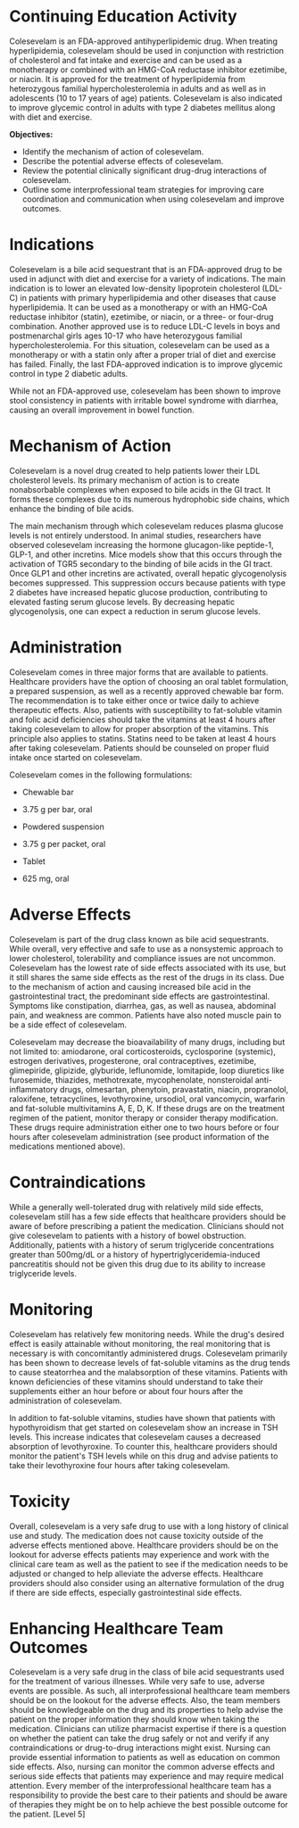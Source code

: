 # Continuing Education Activity

Colesevelam is an FDA-approved antihyperlipidemic drug. When treating hyperlipidemia, colesevelam should be used in conjunction with restriction of cholesterol and fat intake and exercise and can be used as a monotherapy or combined with an HMG-CoA reductase inhibitor ezetimibe, or niacin. It is approved for the treatment of hyperlipidemia from heterozygous familial hypercholesterolemia in adults and as well as in adolescents (10 to 17 years of age) patients. Colesevelam is also indicated to improve glycemic control in adults with type 2 diabetes mellitus along with diet and exercise.

**Objectives:**
- Identify the mechanism of action of colesevelam.
- Describe the potential adverse effects of colesevelam.
- Review the potential clinically significant drug-drug interactions of colesevelam.
- Outline some interprofessional team strategies for improving care coordination and communication when using colesevelam and improve outcomes.

# Indications

Colesevelam is a bile acid sequestrant that is an FDA-approved drug to be used in adjunct with diet and exercise for a variety of indications. The main indication is to lower an elevated low-density lipoprotein cholesterol (LDL-C) in patients with primary hyperlipidemia and other diseases that cause hyperlipidemia. It can be used as a monotherapy or with an HMG-CoA reductase inhibitor (statin), ezetimibe, or niacin, or a three- or four-drug combination. Another approved use is to reduce LDL-C levels in boys and postmenarchal girls ages 10-17 who have heterozygous familial hypercholesterolemia. For this situation, colesevelam can be used as a monotherapy or with a statin only after a proper trial of diet and exercise has failed. Finally, the last FDA-approved indication is to improve glycemic control in type 2 diabetic adults.

While not an FDA-approved use, colesevelam has been shown to improve stool consistency in patients with irritable bowel syndrome with diarrhea, causing an overall improvement in bowel function.

# Mechanism of Action

Colesevelam is a novel drug created to help patients lower their LDL cholesterol levels. Its primary mechanism of action is to create nonabsorbable complexes when exposed to bile acids in the GI tract. It forms these complexes due to its numerous hydrophobic side chains, which enhance the binding of bile acids.

The main mechanism through which colesevelam reduces plasma glucose levels is not entirely understood. In animal studies, researchers have observed colesevelam increasing the hormone glucagon-like peptide-1, GLP-1, and other incretins. Mice models show that this occurs through the activation of TGR5 secondary to the binding of bile acids in the GI tract. Once GLP1 and other incretins are activated, overall hepatic glycogenolysis becomes suppressed. This suppression occurs because patients with type 2 diabetes have increased hepatic glucose production, contributing to elevated fasting serum glucose levels. By decreasing hepatic glycogenolysis, one can expect a reduction in serum glucose levels.

# Administration

Colesevelam comes in three major forms that are available to patients. Healthcare providers have the option of choosing an oral tablet formulation, a prepared suspension, as well as a recently approved chewable bar form. The recommendation is to take either once or twice daily to achieve therapeutic effects. Also, patients with susceptibility to fat-soluble vitamin and folic acid deficiencies should take the vitamins at least 4 hours after taking colesevelam to allow for proper absorption of the vitamins. This principle also applies to statins. Statins need to be taken at least 4 hours after taking colesevelam. Patients should be counseled on proper fluid intake once started on colesevelam.

Colesevelam comes in the following formulations:

- Chewable bar 

- 3.75 g per bar, oral

- Powdered suspension 

- 3.75 g per packet, oral

- Tablet 

- 625 mg, oral

# Adverse Effects

Colesevelam is part of the drug class known as bile acid sequestrants. While overall, very effective and safe to use as a nonsystemic approach to lower cholesterol, tolerability and compliance issues are not uncommon. Colesevelam has the lowest rate of side effects associated with its use, but it still shares the same side effects as the rest of the drugs in its class. Due to the mechanism of action and causing increased bile acid in the gastrointestinal tract, the predominant side effects are gastrointestinal. Symptoms like constipation, diarrhea, gas, as well as nausea, abdominal pain, and weakness are common. Patients have also noted muscle pain to be a side effect of colesevelam.

Colesevelam may decrease the bioavailability of many drugs, including but not limited to: amiodarone, oral corticosteroids, cyclosporine (systemic), estrogen derivatives, progesterone, oral contraceptives, ezetimibe, glimepiride, glipizide, glyburide, leflunomide, lomitapide, loop diuretics like furosemide, thiazides, methotrexate, mycophenolate, nonsteroidal anti-inflammatory drugs, olmesartan, phenytoin, pravastatin, niacin, propranolol, raloxifene, tetracyclines, levothyroxine, ursodiol, oral vancomycin, warfarin and fat-soluble multivitamins A, E, D, K. If these drugs are on the treatment regimen of the patient, monitor therapy or consider therapy modification. These drugs require administration either one to two hours before or four hours after colesevelam administration (see product information of the medications mentioned above).

# Contraindications

While a generally well-tolerated drug with relatively mild side effects, colesevelam still has a few side effects that healthcare providers should be aware of before prescribing a patient the medication. Clinicians should not give colesevelam to patients with a history of bowel obstruction. Additionally, patients with a history of serum triglyceride concentrations greater than 500mg/dL or a history of hypertriglyceridemia-induced pancreatitis should not be given this drug due to its ability to increase triglyceride levels.

# Monitoring

Colesevelam has relatively few monitoring needs. While the drug's desired effect is easily attainable without monitoring, the real monitoring that is necessary is with concomitantly administered drugs. Colesevelam primarily has been shown to decrease levels of fat-soluble vitamins as the drug tends to cause steatorrhea and the malabsorption of these vitamins. Patients with known deficiencies of these vitamins should understand to take their supplements either an hour before or about four hours after the administration of colesevelam.

In addition to fat-soluble vitamins, studies have shown that patients with hypothyroidism that get started on colesevelam show an increase in TSH levels. This increase indicates that colesevelam causes a decreased absorption of levothyroxine. To counter this, healthcare providers should monitor the patient's TSH levels while on this drug and advise patients to take their levothyroxine four hours after taking colesevelam.

# Toxicity

Overall, colesevelam is a very safe drug to use with a long history of clinical use and study. The medication does not cause toxicity outside of the adverse effects mentioned above. Healthcare providers should be on the lookout for adverse effects patients may experience and work with the clinical care team as well as the patient to see if the medication needs to be adjusted or changed to help alleviate the adverse effects. Healthcare providers should also consider using an alternative formulation of the drug if there are side effects, especially gastrointestinal side effects.

# Enhancing Healthcare Team Outcomes

Colesevelam is a very safe drug in the class of bile acid sequestrants used for the treatment of various illnesses. While very safe to use, adverse events are possible. As such, all interprofessional healthcare team members should be on the lookout for the adverse effects. Also, the team members should be knowledgeable on the drug and its properties to help advise the patient on the proper information they should know when taking the medication. Clinicians can utilize pharmacist expertise if there is a question on whether the patient can take the drug safely or not and verify if any contraindications or drug-to-drug interactions might exist. Nursing can provide essential information to patients as well as education on common side effects. Also, nursing can monitor the common adverse effects and serious side effects that patients may experience and may require medical attention. Every member of the interprofessional healthcare team has a responsibility to provide the best care to their patients and should be aware of therapies they might be on to help achieve the best possible outcome for the patient. [Level 5]
